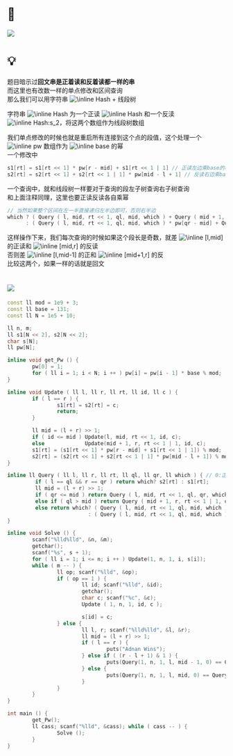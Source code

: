 # 🔗
<a href="https://codeforces.com/gym/102163/problem/E"><img src="https://s2.loli.net/2022/01/06/17kR6dVvMn5plqj.png"></a>

# 💡
题目暗示过**回文串是正着读和反着读都一样的串**  
而这里也有改数一样的单点修改和区间查询  
那么我们可以用字符串  <img src="https://latex.codecogs.com/svg.image?\inline&space;Hash" title="\inline Hash" /> + 线段树  
  
字符串  <img src="https://latex.codecogs.com/svg.image?\inline&space;Hash" title="\inline Hash" /> 为一个正读  <img src="https://latex.codecogs.com/svg.image?\inline&space;Hash:s_1" title="\inline Hash" /> 和一个反渎  <img src="https://latex.codecogs.com/svg.image?\inline&space;Hash:s_2" title="\inline Hash:s_2" />，将这两个数组作为线段树数组     
  
我们单点修改的时候也就是重启所有连接到这个点的段值，这个处理一个  <img src="https://latex.codecogs.com/svg.image?\inline&space;pw" title="\inline pw" /> 数组作为  <img src="https://latex.codecogs.com/svg.image?\inline&space;base" title="\inline base" /> 的幂  
一个修改中  

```cpp
s1[rt] = s1[rt << 1] * pw[r - mid] + s1[rt << 1 | 1] // 正读左边乘base的次数幂
s2[rt] = s2[rt << 1] + s2[rt << 1 | 1] * pw[mid - l + 1] // 反读右边乘base的次数幂
``` 
  
一个查询中，就和线段树一样要对于查询的段左子树查询右子树查询  
和上面注释同理，这里也要正读反读各自乘幂  

```cpp
// 当然如果整个区间在左一半直接递归左半边即可，否则右半边
which ? ( Query ( l, mid, rt << 1, ql, mid, which ) + Query ( mid + 1, r, rt << 1 | 1, mid + 1, qr, which ) * pw[mid - ql + 1] ) % mod
      : ( Query ( l, mid, rt << 1, ql, mid, which ) * pw[qr - mid] + Query ( mid + 1, r, rt << 1 | 1, mid + 1, qr, which )) % mod; // which：0——正读，1——反读
```     
  
这样操作下来，我们每次查询的时候如果这个段长是奇数，就差  <img src="https://latex.codecogs.com/svg.image?\inline&space;[l,mid]" title="\inline [l,mid]" /> 的正读和  <img src="https://latex.codecogs.com/svg.image?\inline&space;[mid,r]" title="\inline [mid,r]" /> 的反读  
否则差  <img src="https://latex.codecogs.com/svg.image?\inline&space;[l,mid-1]" title="\inline [l,mid-1]" /> 的正和  <img src="https://latex.codecogs.com/svg.image?\inline&space;[mid+1,r]" title="\inline [mid+1,r]" /> 的反  
比较这两个，如果一样的话就是回文  

# <img src="https://img-blog.csdnimg.cn/20210713144601841.png" >
```cpp
const ll mod = 1e9 + 3;
const ll base = 131;
const ll N = 1e5 + 10;

ll n, m;
ll s1[N << 2], s2[N << 2];
char s[N];
ll pw[N];

inline void get_Pw () {
        pw[0] = 1;
        for ( ll i = 1; i < N; i ++ ) pw[i] = pw[i - 1] * base % mod;
}

inline void Update ( ll l, ll r, ll rt, ll id, ll c ) {
        if ( l == r ) {
                s1[rt] = s2[rt] = c;
                return;
        }

        ll mid = (l + r) >> 1;
        if ( id <= mid ) Update(l, mid, rt << 1, id, c);
        else             Update(mid + 1, r, rt << 1 | 1, id, c);
        s1[rt] = (s1[rt << 1] * pw[r - mid] + s1[rt << 1 | 1]) % mod;
        s2[rt] = (s2[rt << 1] + s2[rt << 1 | 1] * pw[mid - l + 1]) % mod;
}

inline ll Query ( ll l, ll r, ll rt, ll ql, ll qr, ll which ) { // 0:正，1:反
         if ( l == ql && r == qr ) return which? s2[rt] : s1[rt];
         ll mid = (l + r) >> 1;
         if ( qr <= mid ) return Query ( l, mid, rt << 1, ql, qr, which );
         else if ( ql > mid ) return Query ( mid + 1, r, rt << 1 | 1, ql, qr, which );
         else return which? ( Query ( l, mid, rt << 1, ql, mid, which ) + Query ( mid + 1, r, rt << 1 | 1, mid + 1, qr, which ) * pw[mid - ql + 1] ) % mod
                          : ( Query ( l, mid, rt << 1, ql, mid, which ) * pw[qr - mid] + Query ( mid + 1, r, rt << 1 | 1, mid + 1, qr, which )) % mod;
}

inline void Solve () {
        scanf("%lld%lld", &n, &m);
        getchar();
        scanf("%s", s + 1);
        for ( ll i = 1; i <= n; i ++ ) Update(1, n, 1, i, s[i]);
        while ( m -- ) {
                ll op; scanf("%lld", &op);
                if ( op == 1 ) {
                        ll id; scanf("%lld", &id); 
                        getchar();
                        char c; scanf("%c", &c);
                        Update ( 1, n, 1, id, c );

                        s[id] = c;
                } else {
                        ll l, r; scanf("%lld%lld", &l, &r);
                        ll mid = (l + r) >> 1;
                        if ( l == r ) {
                                puts("Adnan Wins");
                        } else if ( (r - l + 1) & 1 ) {
                                puts(Query(1, n, 1, l, mid - 1, 0) == Query(1, n, 1, mid + 1, r, 1) ? "Adnan Wins" : "ARCNCD!");
                        } else {
                                puts(Query(1, n, 1, l, mid, 0) == Query(1, n, 1, mid + 1, r, 1) ? "Adnan Wins" : "ARCNCD!");
                        }
                }
        }
}

int main () {
        get_Pw();
        ll cass; scanf("%lld", &cass); while ( cass -- ) {
                Solve ();
        }
}
```
